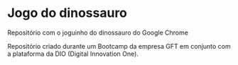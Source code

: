 # Jogo do dinossauro
 Repositório com o joguinho do dinossauro do Google Chrome

Repositório criado durante um Bootcamp da empresa GFT em conjunto com a plataforma da DIO (Digital Innovation One).